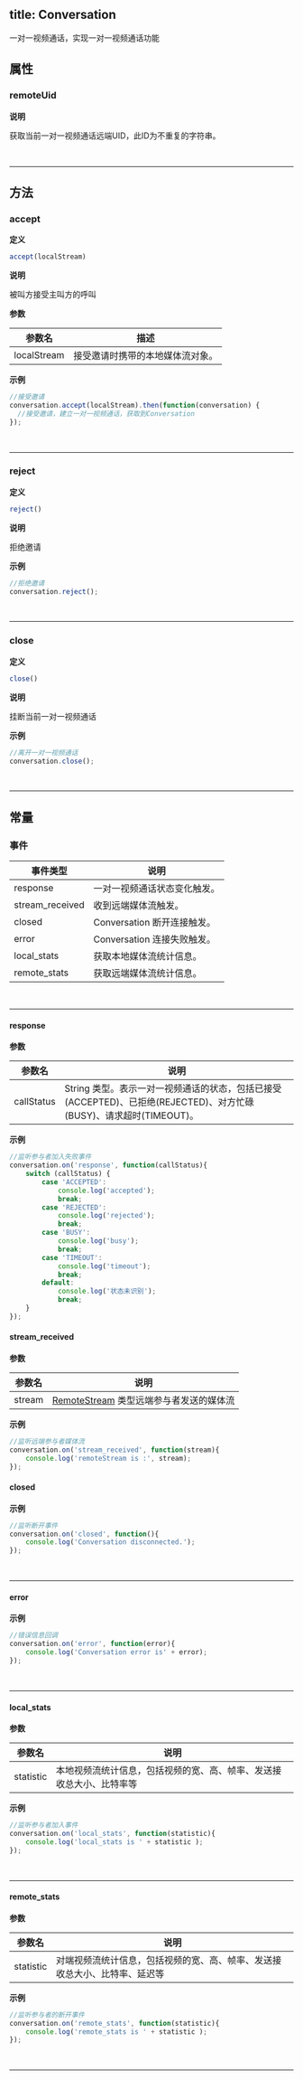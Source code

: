 ﻿
title: Conversation
---

一对一视频通话，实现一对一视频通话功能

## 属性

### remoteUid

**说明**

获取当前一对一视频通话远端UID，此ID为不重复的字符串。

</br>

---

## 方法

### accept

**定义**

```js
accept(localStream)
```

**说明**

被叫方接受主叫方的呼叫

**参数**

| 参数名          | 描述                      |
| ----------------| ------------------------- |
| localStream        | 接受邀请时携带的本地媒体流对象。|

**示例**

```js
//接受邀请
conversation.accept(localStream).then(function(conversation) {
  //接受邀请，建立一对一视频通话，获取到Conversation
});
```

</br>

---

### reject

**定义**

```js
reject()
```

**说明**

拒绝邀请

**示例**

```js
//拒绝邀请
conversation.reject();
```

</br>

---

### close

**定义**

```js
close()
```

**说明**

挂断当前一对一视频通话

**示例**

```js
//离开一对一视频通话
conversation.close();
```

</br>

---

## 常量

### 事件

| 事件类型          | 说明                      |
| ----------------| ------------------------- |
| response        | 一对一视频通话状态变化触发。        |
| stream_received | 收到远端媒体流触发。         |
| closed          | Conversation 断开连接触发。 |
| error           | Conversation 连接失败触发。 |
| local_stats     | 获取本地媒体流统计信息。      |
| remote_stats    | 获取远端媒体流统计信息。    |

</br>

---

#### response

**参数**

| 参数名 | 说明 |
|---|---|
| callStatus | String 类型。表示一对一视频通话的状态，包括已接受(ACCEPTED)、已拒绝(REJECTED)、对方忙碌(BUSY)、请求超时(TIMEOUT)。|

**示例**

```js
//监听参与者加入失败事件
conversation.on('response', function(callStatus){
    switch (callStatus) {
        case 'ACCEPTED':
            console.log('accepted');
            break;
        case 'REJECTED':
            console.log('rejected');
            break;
        case 'BUSY':
            console.log('busy');
            break;
        case 'TIMEOUT':
            console.log('timeout');
            break;
        default:
            console.log('状态未识别');
            break;
    }
});
```

#### stream_received

**参数**

| 参数名 | 说明 |
|---|---|
| stream | [RemoteStream](/conversation/Web/api/remoteStream.html) 类型远端参与者发送的媒体流|

**示例**

```js
//监听远端参与者媒体流
conversation.on('stream_received', function(stream){
    console.log('remoteStream is :', stream);
});
```

#### closed

**示例**

```js
//监听断开事件
conversation.on('closed', function(){
    console.log('Conversation disconnected.');
});
```

</br>

---

#### error

**示例**

```js
//错误信息回调
conversation.on('error', function(error){
    console.log('Conversation error is' + error);
});
```

</br>

---

#### local_stats

**参数**

| 参数名 | 说明 |
|---|---|
| statistic | 本地视频流统计信息，包括视频的宽、高、帧率、发送接收总大小、比特率等|

**示例**

```js
//监听参与者加入事件
conversation.on('local_stats', function(statistic){
    console.log('local_stats is ' + statistic );
});
```

</br>

---

#### remote_stats

**参数**

| 参数名 | 说明 |
|---|---|
| statistic | 对端视频流统计信息，包括视频的宽、高、帧率、发送接收总大小、比特率、延迟等|

**示例**

```js
//监听参与者的断开事件
conversation.on('remote_stats', function(statistic){
    console.log('remote_stats is ' + statistic );
});
```

</br>

---
